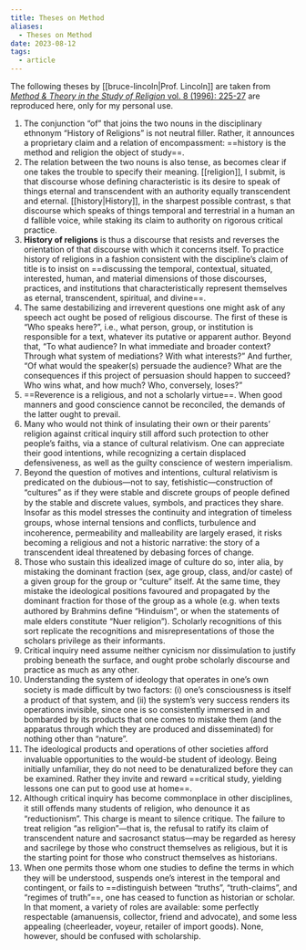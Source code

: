 ```yaml
---
title: Theses on Method
aliases:
  - Theses on Method
date: 2023-08-12
tags:
  - article
---
```

The following theses by [[bruce-lincoln|Prof. Lincoln]] are taken from [*Method & Theory in the Study of Religion* vol. 8 (1996): 225-27](https://www.jstor.org/stable/23551717) are reproduced here, only for my personal use.
1. The conjunction “of” that joins the two nouns in the disciplinary ethnonym “History of Religions” is not neutral filler. Rather, it announces a proprietary claim and a relation of encompassment: ==history is the method and religion the object of study==.
2. The relation between the two nouns is also tense, as becomes clear if one takes the trouble to specify their meaning. [[religion]], I submit, is that discourse whose defining characteristic is its desire to speak of things eternal and transcendent with an authority equally transcendent and eternal. [[history|History]], in the sharpest possible contrast, s that discourse which speaks of things temporal and terrestrial in a human an d fallible voice, while staking its claim to authority on rigorous critical practice.
3. **History of religions** is thus a discourse that resists and reverses the orientation of that discourse with which it concerns itself. To practice history of religions in a fashion consistent with the discipline’s claim of title is to insist on ==discussing the temporal, contextual, situated, interested, human, and material dimensions of those discourses, practices, and institutions that characteristically represent themselves as eternal, transcendent, spiritual, and divine==.
4. The same destabilizing and irreverent questions one might ask of any speech act ought be posed of religious discourse. The first of these is “Who speaks here?”, i.e., what person, group, or institution is responsible for a text, whatever its putative or apparent author. Beyond that, “To what audience? In what immediate and broader context? Through what system of mediations? With what interests?” And further, “Of what would the speaker(s) persuade the audience? What are the consequences if this project of persuasion should happen to succeed? Who wins what, and how much? Who, conversely, loses?”
5. ==Reverence is a religious, and not a scholarly virtue==. When good manners and good conscience cannot be reconciled, the demands of the latter ought to prevail.
6. Many who would not think of insulating their own or their parents’ religion against critical inquiry still afford such protection to other people’s faiths, via a stance of cultural relativism. One can appreciate their good intentions, while recognizing a certain displaced defensiveness, as well as the guilty conscience of western imperialism.
7. Beyond the question of motives and intentions, cultural relativism is predicated on the dubious—not to say, fetishistic—construction of “cultures” as if they were stable and discrete groups of people deﬁned by the stable and discrete values, symbols, and practices they share. Insofar as this model stresses the continuity and integration of timeless groups, whose internal tensions and conﬂicts, turbulence and incoherence, permeability and malleability are largely erased, it risks becoming a religious and not a historic narrative: the story of a transcendent ideal threatened by debasing forces of change.
8. Those who sustain this idealized image of culture do so, inter alia, by mistaking the dominant fraction (sex, age group, class, and/or caste) of a given group for the group or “culture” itself. At the same time, they mistake the ideological positions favoured and propagated by the dominant fraction for those of the group as a whole (e.g. when texts authored by Brahmins deﬁne “Hinduism”, or when the statements of male elders constitute “Nuer religion”). Scholarly recognitions of this sort replicate the recognitions and misrepresentations of those the scholars privilege as their informants.
9. Critical inquiry need assume neither cynicism nor dissimulation to justify probing beneath the surface, and ought probe scholarly discourse and practice as much as any other.
10. Understanding the system of ideology that operates in one’s own society is made diﬃcult by two factors: (i) one’s consciousness is itself a product of that system, and (ii) the system’s very success renders its operations invisible, since one is so consistently immersed in and bombarded by its products that one comes to mistake them (and the apparatus through which they are produced and disseminated) for nothing other than “nature”.
11. The ideological products and operations of other societies aﬀord invaluable opportunities to the would-be student of ideology. Being initially unfamiliar, they do not need to be denaturalized before they can be examined. Rather they invite and reward ==critical study, yielding lessons one can put to good use at home==.
12. Although critical inquiry has become commonplace in other disciplines, it still oﬀends many students of religion, who denounce it as “reductionism”. This charge is meant to silence critique. The failure to treat religion “as religion”—that is, the refusal to ratify its claim of transcendent nature and sacrosanct status—may be regarded as heresy and sacrilege by those who construct themselves as religious, but it is the starting point for those who construct themselves as historians.
13. When one permits those whom one studies to deﬁne the terms in which they will be understood, suspends one’s interest in the temporal and contingent, or fails to ==distinguish between “truths”, “truth-claims”, and “regimes of truth”==, one has ceased to function as historian or scholar. In that moment, a variety of roles are available: some perfectly respectable (amanuensis, collector, friend and advocate), and some less appealing (cheerleader, voyeur, retailer of import goods). None, however, should be confused with scholarship.
